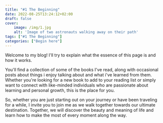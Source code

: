```yaml
---
title: "#1 The Beginning"
date: 2022-08-25T13:24:12+02:00
draft: false
cover:
    image: /img/1.jpg
    alt: 'Image of two astronauts walking away on their path'
tags: ["#1 The Beginning"]
categories: ["Begin here"]
---
```


Welcome to my blog! I'll try to explain what the essence of this page is and how it works.

You'll find a collection of some of the books I've read, along with occasional posts about things i enjoy talking about and what i've learned from them. Whether you're looking for a new book to add to your reading list or simply want to connect with like-minded individuals who are passionate about learning and personal growth, this is the place for you.

So, whether you are just starting out on your journey or have been traveling for a while, I invite you to join me as we walk together towards our ultimate destination. Together, we will discover the beauty and meaning of life and learn how to make the most of every moment along the way.


